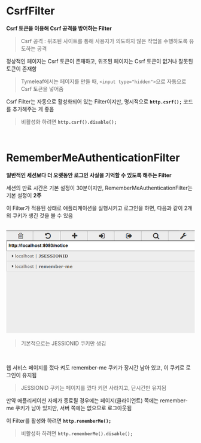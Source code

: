 # CsrfFilter
**Csrf 토큰을 이용해 Csrf 공격을 방어하는 Filter**
  > Csrf 공격 : 위조된 사이트를 통해 사용자가 의도하지 않은 작업을 수행하도록 유도하는 공격

정상적인 페이지는 Csrf 토큰이 존재하고, 위조된 페이지는 Csrf 토큰이 없거나 잘못된 토큰이 존재함
  > Tymeleaf에서는 페이지를 만들 때, `<input type="hidden">`으로 자동으로 Csrf 토큰을 넣어줌

Csrf Filter는 자동으로 활성화되어 있는 Filter이지만, 명시적으로 **`http.csrf();`** 코드를 추가해주는 게 좋음
  > 비활성화 하려면 **`http.csrf().disable();`**

<br>

# RememberMeAuthenticationFilter
**일반적인 세션보다 더 오랫동안 로그인 사실을 기억할 수 있도록 해주는 Filter**

세션의 만료 시간은 기본 설정이 30분이지만, RememberMeAuthenticationFilter는 기본 설정이 **2주**

이 Filter가 적용된 상태로 애플리케이션을 실행시키고 로그인을 하면, 다음과 같이 2개의 쿠키가 생긴 것을 볼 수 있음

<br>

<img src = https://github.com/bangjaeyoung/TIL/blob/main/img/Spring%20Framework/Security/RememberMeAuthenticationFilter.png>
 
> 기본적으로는 JESSIONID 쿠키만 생김

<br>

웹 서비스 페이지를 껐다 켜도 remember-me 쿠키가 장시간 남아 있고, 이 쿠키로 로그인이 유지됨
> JESSIONID 쿠키는 페이지를 껐다 키면 사라지고, 단시간만 유지됨

만약 애플리케이션 자체가 종료될 경우에는 페이지(클라이언트) 쪽에는 remember-me 쿠키가 남아 있지만, 서버 쪽에는 없으므로 로그아웃됨

이 Filter를 활성화 하려면 **`http.rememberMe();`**
> 비활성화 하려면 **`http.rememberMe().disable();`**
